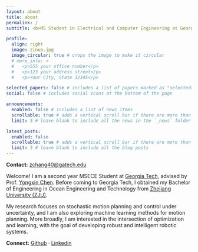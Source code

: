 ```yaml
---
layout: about
title: about
permalink: /
subtitle: <b>MS Student in Electrical and Computer Engineering at Georgia Tech</b>

profile:
  align: right
  image: zinuo.jpg
  image_circular: true # crops the image to make it circular
  # more_info: >
  #   <p>555 your office number</p>
  #   <p>123 your address street</p>
  #   <p>Your City, State 12345</p>

selected_papers: false # includes a list of papers marked as "selected={true}"
social: false # includes social icons at the bottom of the page

announcements:
  enabled: false # includes a list of news items
  scrollable: true # adds a vertical scroll bar if there are more than 3 news items
  limit: 3 # leave blank to include all the news in the `_news` folder

latest_posts:
  enabled: false
  scrollable: true # adds a vertical scroll bar if there are more than 3 new posts items
  limit: 3 # leave blank to include all the blog posts
---
```


**Contact:** [zchang40@gatech.edu](mailto:zchang40@gatech.edu)

Welcome! I am a second year MSECE Student at [Georgia Tech](https://www.gatech.edu/), advised by Prof. [Yongxin Chen](https://yongxin.ae.gatech.edu/). Before coming to Georgia Tech, I obtained my Bachelor of Engineering in Ocean Engineering and Technology from [Zhejiang University (ZJU)](https://www.zju.edu.cn/).

My research focuses on stochastic motion planning and control under uncertainty, and I am also exploring machine learning methods for motion planning. More broadly, I am interested in the intersection of optimization and learning, with the goal of developing robust and intelligent robotic systems.

**Connect:** [Github](https://github.com/ZinuoChang) · [Linkedin](https://www.linkedin.com/in/zinuochang)
